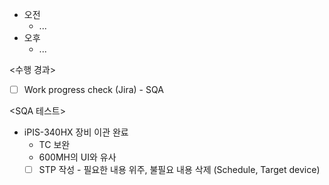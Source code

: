 - 오전
	- ...
- 오후
	- ...

<수행 경과>
- [ ] Work progress check (Jira) - SQA

<SQA 테스트>
- iPIS-340HX 장비 이관 완료
	- TC 보완
	- 600MH의 UI와 유사
	- [ ] STP 작성 - 필요한 내용 위주, 불필요 내용 삭제 (Schedule, Target device)